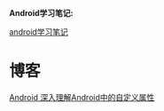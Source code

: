 **Android学习笔记:**

[android学习笔记](https://github.com/GcsSloop/AndroidNote)

# 博客

[Android 深入理解Android中的自定义属性](https://blog.csdn.net/lmj623565791/article/details/45022631)



